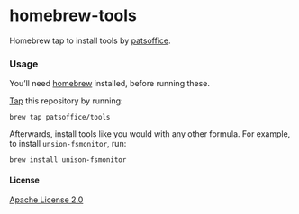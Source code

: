 # homebrew-tools

Homebrew tap to install tools by [patsoffice](https://github.com/patsoffice).

### Usage

You’ll need [homebrew](http://brew.sh/) installed, before running these.

[Tap](https://github.com/Homebrew/homebrew/wiki/brew-tap) this repository by running:

```
brew tap patsoffice/tools
```

Afterwards, install tools like you would with any other formula. For example, to install `unsion-fsmonitor`, run:

```
brew install unison-fsmonitor
```

#### License

[Apache License 2.0](https://github.com/patsoffice/homebrew-tools/blob/master/LICENSE)